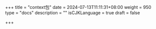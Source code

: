 +++
title = "context包"
date = 2024-07-13T11:11:31+08:00
weight = 950
type = "docs"
description = ""
isCJKLanguage = true
draft = false

+++


